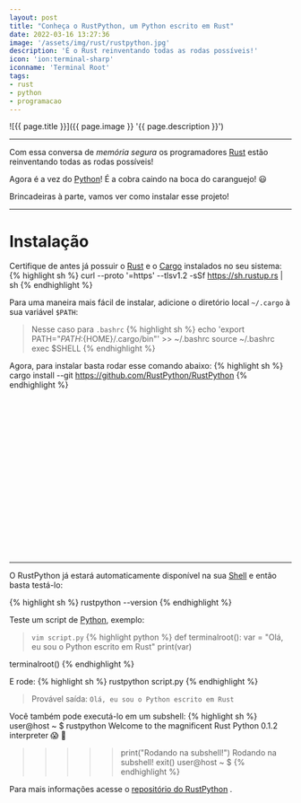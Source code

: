 ```yaml
---
layout: post
title: "Conheça o RustPython, um Python escrito em Rust"
date: 2022-03-16 13:27:36
image: '/assets/img/rust/rustpython.jpg'
description: 'É o Rust reinventando todas as rodas possíveis!'
icon: 'ion:terminal-sharp'
iconname: 'Terminal Root'
tags:
- rust
- python
- programacao
---
```


![{{ page.title }}]({{ page.image }} '{{ page.description }}')

---

Com essa conversa de *memória segura* os programadores [Rust](https://terminalroot.com.br/tags#rust) estão reinventando todas as rodas possíveis!

Agora é a vez do [Python](https://terminalroot.com.br/tags#python)! É a cobra caindo na boca do caranguejo! 😃 

Brincadeiras à parte, vamos ver como instalar esse projeto!

---

# Instalação

Certifique de antes já possuir o [Rust](https://terminalroot.com.br/tags#rust) e o [Cargo](https://rustup.rs/) instalados no seu sistema:
{% highlight sh %}
curl --proto '=https' --tlsv1.2 -sSf https://sh.rustup.rs | sh
{% endhighlight %}

Para uma maneira mais fácil de instalar, adicione o diretório local `~/.cargo` à sua variável `$PATH`:
> Nesse caso para `.bashrc`
{% highlight sh %}
echo 'export PATH="${PATH}:${HOME}/.cargo/bin"' >> ~/.bashrc
source ~/.bashrc
exec $SHELL
{% endhighlight %}

Agora, para instalar basta rodar esse comando abaixo:
{% highlight sh %}
cargo install --git https://github.com/RustPython/RustPython
{% endhighlight %}


<!-- SQUARE - GAMES ROOT -->
<script async src="//pagead2.googlesyndication.com/pagead/js/adsbygoogle.js"></script>
<ins class="adsbygoogle"
style="display:inline-block;width:336px;height:280px"
data-ad-client="ca-pub-2838251107855362"
data-ad-slot="5351066970"></ins>
<script>
(adsbygoogle = window.adsbygoogle || []).push({});
</script>

---

O RustPython já estará automaticamente disponível na sua [Shell](https://terminalroot.com.br/shell) e então basta testá-lo:

{% highlight sh %}
rustpython --version
{% endhighlight %}

Teste um script de [Python](https://terminalroot.com.br/tags#python), exemplo:

> `vim script.py`
{% highlight python %}
def terminalroot():
    var = "Olá, eu sou o Python escrito em Rust"
    print(var)

terminalroot()
{% endhighlight %}

E rode:
{% highlight sh %}
rustpython script.py
{% endhighlight %}
> Provável saída: `Olá, eu sou o Python escrito em Rust`

Você também pode executá-lo em um subshell:
{% highlight sh %}
user@host ~ $ rustpython 
Welcome to the magnificent Rust Python 0.1.2 interpreter 😱 🖖
>>>>> print("Rodando na subshell!")
Rodando na subshell!
>>>>> exit()
user@host ~ $ 
{% endhighlight %}

Para mais informações acesse o [repositório do RustPython](https://github.com/RustPython/RustPython) .

<!--
O caranguejo com a conversinha da memória segura, agora quer enrolar a cobra! huahauhua
-->

